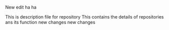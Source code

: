New edit ha ha


This is description file for repository
This contains the details of repositories ans its function
new changes
new 
changes
